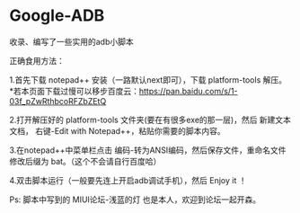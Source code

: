 # Google-ADB
收录、编写了一些实用的adb小脚本  



正确食用方法：


1.首先下载 notepad++ 安装（一路默认next即可），下载 platform-tools 解压。
*若本页面下载过慢可以移步百度云：https://pan.baidu.com/s/1-03f_pZwRthbcoRFZbZEtQ


2.打开解压好的 platform-tools 文件夹(要在有很多exe的那一层)，然后 新建文本文档， 右键-Edit with Notepad++，粘贴你需要的脚本内容。


3.在notepad++中菜单栏点击 编码-转为ANSI编码，然后保存文件，重命名文件修改后缀为 bat。（这个不会请自行百度哈）


4.双击脚本运行（一般要先连上开启adb调试手机），然后 Enjoy it ！



Ps: 脚本中写到的 MIUI论坛-浅蓝的灯 也是本人，欢迎到论坛一起开森。
